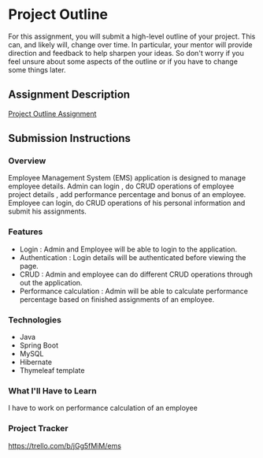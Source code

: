 # Project Outline
For this assignment, you will submit a high-level outline of your project. This can, and likely will, change over time. In particular, your mentor will provide direction and feedback to help sharpen your ideas. So don't worry if you feel unsure about some aspects of the outline or if you have to change some things later.

## Assignment Description
[Project Outline Assignment](https://education.launchcode.org/liftoff/modules/assignments/project-outline)

## Submission Instructions

### Overview
Employee Management System (EMS) application is designed to manage employee details. 
  Admin can login ,  do CRUD operations of employee project details ,  add performance percentage and bonus of an employee.
  Employee can login, do CRUD operations of his personal information and submit his assignments.
### Features
- Login : Admin and Employee will be able to login to the application.
- Authentication : Login details will be authenticated before viewing the page.
- CRUD : Admin and employee can do different CRUD operations through out the application.
- Performance calculation : Admin will be able to calculate performance percentage based on finished assignments of an employee.
### Technologies
- Java
- Spring Boot
- MySQL
- Hibernate
- Thymeleaf template
### What I'll Have to Learn
I have to work on performance calculation of an employee
### Project Tracker
https://trello.com/b/jGg5fMiM/ems
